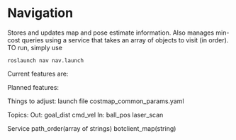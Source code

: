 Navigation
===================

Stores and updates map and pose estimate information.  Also manages min-cost queries using a service that takes an array of objects to visit (in order). TO run, simply use

    roslaunch nav nav.launch

Current features are:



Planned features:



Things to adjust:
launch file
costmap_common_params.yaml


Topics:
    Out:
        goal_dist
        cmd_vel
    In:
        ball_pos
        laser_scan
        
Service
    path_order(array of strings)
    botclient_map(string)




